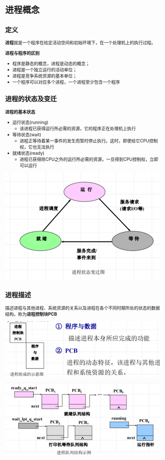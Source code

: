 <!--
 * @Descripttion: 
 * @version: 
 * @Author: WangQing
 * @email: 2749374330@qq.com
 * @Date: 2020-01-01 21:37:06
 * @LastEditors: WangQing
 * @LastEditTime: 2020-01-01 21:49:15
 -->
# 进程概念

## 定义

**进程**就是一个程序在给定活动空间和初始环境下，在一个处理机上的执行过程。

**进程与程序的区别**
- 程序是静态的概念，进程是动态的概念；
- 进程是一个独立运行的活动单位；
- 进程是竞争系统资源的基本单位；
- 一个程序可以对应多个进程，一个进程至少包含一个程序

## 进程的状态及变迁

**进程的基本状态**
- 运行状态(running)
    - 该进程已获得运行所必需的资源，它的程序正在处理机上执行
- 等待状态(wait)
    - 进程正等待着某一事件的发生而暂时停止执行。这时，即使给它CPU控制权，它也无法执行
- 就绪状态(ready)
    - 进程已获得除CPU之外的运行所必需的资源，一旦得到CPU控制权，立即可以运行

![](images/2020-01-01-21-42-50.png)

## 进程描述

描述进程与其他进程、系统资源的关系以及进程在各个不同时期所处的状态的数据结构，称为**进程控制块PCB**

![](images/2020-01-01-21-47-44.png)

![](images/2020-01-01-21-48-10.png)